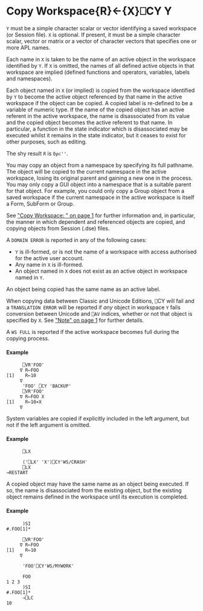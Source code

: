 




<h1 class="heading"><span class="name">Copy Workspace</span><span class="command">{R}←{X}⎕CY Y</span></h1>

`Y` must be a simple character scalar or vector identifying a saved workspace (or Session file).  `X` is optional.  If present, it must be a simple character scalar, vector or matrix or a vector of character vectors that specifies one or more APL names.


Each name in `X` is taken to be the name of an active object in the workspace identified by `Y`.  If `X` is omitted, the names of all defined active objects in that workspace are implied (defined functions and operators, variables, labels and namespaces).


Each object named in `X` (or implied) is copied from the workspace identified by `Y` to become the active object referenced by that name in the active workspace if the object can be copied.  A copied label is re-defined to be a variable of numeric type.  If the name of the copied object has an active referent in the active workspace, the name is disassociated from its value and the copied object becomes the active referent to that name.  In particular, a function in the state indicator which is disassociated may be executed whilst it remains in the state indicator, but it ceases to exist for other purposes, such as editing.


The shy result `R` is `0⍴⊂''`.



You may copy an object from a namespace by specifying its full pathname.  The object will be copied to the current namespace in the active workspace, losing its original parent and gaining a new one in the process.  You may only copy a GUI object into a namespace that is a suitable parent for that object.  For example, you could only copy a Group object from a saved workspace if the current namespace in the active workspace is itself a Form, SubForm or Group.


See ["Copy Workspace: " on page 1](../../../../system-commands/system-commands-a-z/copy.md) for further information and, in particular, the manner in which dependent and referenced objects are copied, and copying objects from Session (.dse) files.


A `DOMAIN ERROR` is reported in any of the following cases:

- `Y` is ill-formed, or is not the name of a workspace with access authorised for the active user account.
- Any name in `X` is ill-formed.
- An object named in `X` does not exist as an active object in workspace named in `Y`.

An object being copied has the same name as an active label.


When copying data between Classic and Unicode Editions, `⎕`CY will fail and a `TRANSLATION ERROR` will be reported if *any* object in workspace `Y` fails conversion between Unicode and `⎕AV` indices, whether or not that object is specified by `X`. See ["Note" on page 1](../../../system-functions-a-z/system-functions-a-z/avu.md) for further details.


A `WS FULL` is reported if the active workspace becomes full during the copying process.

#### Example
```apl
      ⎕VR'FOO'
     ∇ R←FOO
[1]    R←10
     ∇
      'FOO' ⎕CY 'BACKUP'
      ⎕VR'FOO'
     ∇ R←FOO X
[1]    R←10×X
     ∇
```


System variables are copied if explicitly included in the left argument, but not if the left argument is omitted.

#### Example
```apl
      ⎕LX
 
      ('⎕LX' 'X')⎕CY'WS/CRASH'
      ⎕LX
→RESTART
```


A copied object may have the same name as an object being executed.  If so, the name is disassociated from the existing object, but the existing object remains defined in the workspace until its execution is completed.

#### Example
```apl
      )SI
#.FOO[1]*
 
      ⎕VR'FOO'
     ∇ R←FOO
[1]    R←10
     ∇
 
      'FOO'⎕CY'WS/MYWORK'
 
      FOO
1 2 3
      )SI
#.FOO[1]*
      →⎕LC
10
 
```


